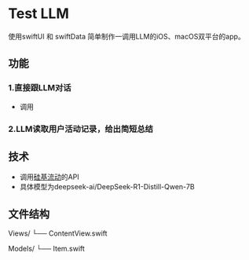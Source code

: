 # Test LLM
使用swiftUI 和 swiftData 简单制作一调用LLM的iOS、macOS双平台的app。

## 功能
### 1.直接跟LLM对话
- 调用

### 2.LLM读取用户活动记录，给出简短总结

## 技术
- 调用[硅基流动](https://cloud.siliconflow.cn)的API
- 具体模型为deepseek-ai/DeepSeek-R1-Distill-Qwen-7B


## 文件结构
Views/
└── ContentView.swift

Models/
└── Item.swift




